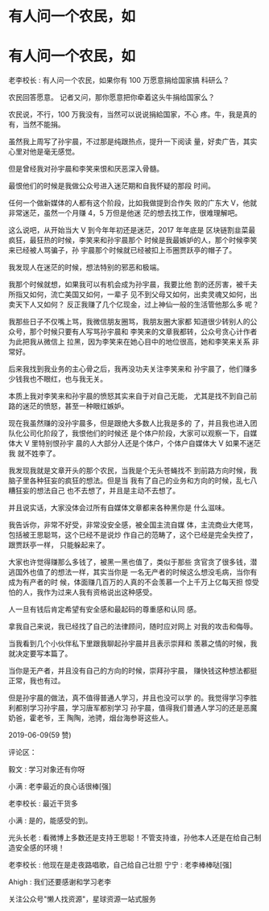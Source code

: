 # 有人问一个农民，如

# 有人问一个农民，如

老李校长 : 有人问一个农民，如果你有 100 万愿意捐给国家搞 科研么？

农民回答愿意。 记者又问，那你愿意把你牵着这头牛捐给国家么？

农民说，不行，100 万我没有，当然可以说说捐給国家，不心 疼。牛，我是真的有，当然不能捐。

虽然我上周写了孙宇晨，不过那是纯跟热点，提升一下阅读 量，好卖广告，其实心里对他是毫无感觉。

但是曾经我对孙宇晨和李笑来恨和厌恶深入骨髓。

最恨他们的时候是我做公众号进入迷茫期和自我怀疑的那段 时间。

任何一个做新媒体的人都有这个阶段，比如我做提到合作失 败的广东大 V，他就非常迷茫，虽然一个月赚 4，5 万但是他迷 茫的想去找工作，很难理解吧。

这么说吧，从开始当大 V 到今年年初还是迷茫，2017 年年底是 区块链割韭菜最疯狂，最狂热的时候，李笑来和孙宇晨那个 时候是我最嫉妒的人，那个时候李笑来已经被人骂骗子，孙 宇晨那个时候就已经被扣上币圈贾跃亭的帽子了。

我发现人在迷茫的时候，想法特别的邪恶和极端。

我那个时候就想，如果我可以有机会成为孙宇晨，我要比他 割的还厉害，被千夫所指又如何，流亡美国又如何，一辈子 见不到父母又如何，出卖灵魂又如何，出卖天下人又如何？ 反正我赚了几个亿现金，过上神仙一般的生活管他那么多 呢？

我那些日子不仅嘴上骂，我微信朋友圈骂，我朋友圈大家都 知道很少转别人的公众号，那个时候只要有人写骂孙宇晨和 李笑来的文章我都转，公众号贪心计作者为此把我从微信上 拉黑，因为李笑来在她心目中的地位很高，她和李笑来关系 非常好。

后来我找到我业务的主心骨之后，我再没功夫关注李笑来和 孙宇晨了，他们赚多少钱我也不眼红，也与我无关。

本质上我对李笑来和孙宇晨的愤怒其实来自于对自己无能， 尤其是找不到自己前路的迷茫的愤怒，甚至一种眼红嫉妒。

现在我虽然赚的没孙宇晨多，但是跟绝大多数人比我是多的 了，并且我也进入团队化公司化阶段了，我恨他们的时候还 是个体户阶段，大家可以观察一下，自媒体大 V 里特别恨孙宇 晨的人大部分人还是个体户，个体户自媒体大 V 如果不迷茫我 就不姓李了。

我发现我就是文章开头的那个农民，当我是个无头苍蝇找不 到前路方向时候，我脑子里各种狂妄的疯狂的想法。但是当 我有了自己的业务和方向的时候，乱七八糟狂妄的想法自己 也不去想了，并且是主动不去想了。

并且说实话，大家没体会过所有自媒体文章都来各种黑你是 什么滋味。

我告诉你，非常不好受，非常没安全感，被全国主流自媒 体，主流商业大佬骂，包括被王思聪骂，这个已经不是说炒 作自己的范畴了，这个已经是完全失控了，跟贾跃亭一样， 只能躲起来了。

大家也许觉得赚那么多钱了，被黑一黑也值了，类似于那些 贪官贪了很多钱，潜逃国外也值了的想法一样，其实当你是 一名无产者的时候这么想没毛病，当你有成为有产者的时 候，体面赚几百万的人真的不会羡慕一个上千万上亿每天担 惊受怕的人，我作为过来人我有资格说出这种感受。

人一旦有钱后肯定希望有安全感和最起码的尊重感和认同 感。

拿我自己来说，我已经找了自己的法律顾问，随时应对网上 对我的攻击和侮辱。

当我看到几个小伙伴私下里跟我聊起孙宇晨并且表示崇拜和 羡慕之情的时候，我就决定要写本篇了。

当你是无产者，并且没有自己的方向的时候，崇拜孙宇晨， 赚快钱这种想法都挺正常，我也有过。

但是孙宇晨的做法，真不值得普通人学习，并且也没可以学 的。我觉得学习李胜利都别学习孙宇晨，学习唐军都别学习 孙宇晨，值得我们普通人学习的还是恶魔奶爸，霍老爷，王 陶陶，池骋，烟台海参哥这些人。

2019-06-09(59 赞)

评论区：

毅文 : 学习对象还有你呀

小满 : 老李最近的良心话很棒[强]

老李校长 : 最近干货多

小满 : 是的，能感受的到。

光头长老 : 看微博上多数还是支持王思聪！不管支持谁，孙他本人还是在给自己制造安全感的环境！

老李校长 : 他现在是走夜路唱歌，自己给自己壮胆 宁宁 : 老李棒棒哒[强]

Ahigh : 我们还要感谢和学习老李

关注公众号"懒人找资源"，星球资源一站式服务